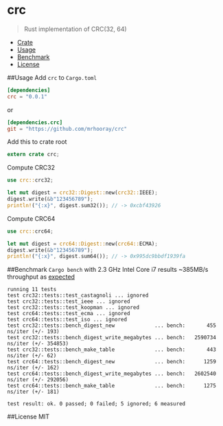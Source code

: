 # crc
> Rust implementation of CRC(32, 64)

* [Crate](https://crates.io/crates/crc)
* [Usage](#usage)
* [Benchmark](#benchmark)
* [License](#license)

##Usage
Add `crc` to `Cargo.toml`
```toml
[dependencies]
crc = "0.0.1"
```
or
```toml
[dependencies.crc]
git = "https://github.com/mrhooray/crc"
```

Add this to crate root
```rust
extern crate crc;
```

Compute CRC32
```rust
use crc::crc32;

let mut digest = crc32::Digest::new(crc32::IEEE);
digest.write(&b"123456789");
println!("{:x}", digest.sum32()); // -> 0xcbf43926
```

Compute CRC64
```rust
use crc::crc64;

let mut digest = crc64::Digest::new(crc64::ECMA);
digest.write(&b"123456789");
println!("{:x}", digest.sum64()); // -> 0x995dc9bbdf1939fa
```

##Benchmark
`Cargo bench` with 2.3 GHz Intel Core i7 results ~385MB/s throughput as [expected](http://create.stephan-brumme.com/crc32/)
```
running 11 tests
test crc32::tests::test_castagnoli ... ignored
test crc32::tests::test_ieee ... ignored
test crc32::tests::test_koopman ... ignored
test crc64::tests::test_ecma ... ignored
test crc64::tests::test_iso ... ignored
test crc32::tests::bench_digest_new             ... bench:       455 ns/iter (+/- 193)
test crc32::tests::bench_digest_write_megabytes ... bench:   2590734 ns/iter (+/- 354853)
test crc32::tests::bench_make_table             ... bench:       443 ns/iter (+/- 62)
test crc64::tests::bench_digest_new             ... bench:      1259 ns/iter (+/- 162)
test crc64::tests::bench_digest_write_megabytes ... bench:   2602540 ns/iter (+/- 292056)
test crc64::tests::bench_make_table             ... bench:      1275 ns/iter (+/- 181)

test result: ok. 0 passed; 0 failed; 5 ignored; 6 measured
```

##License
MIT
